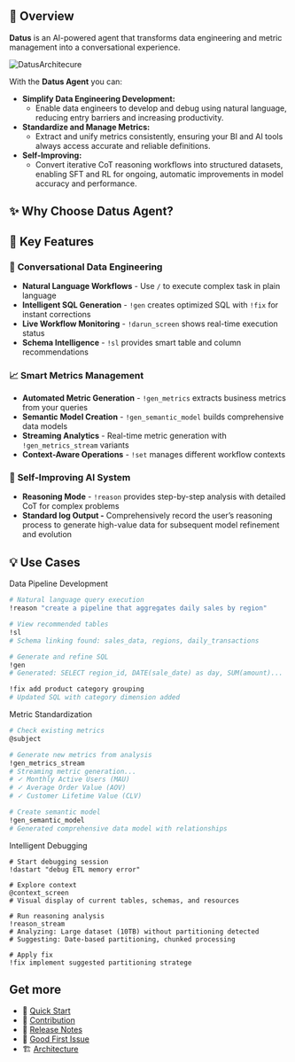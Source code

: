 ## 🎯 Overview

**Datus** is an AI-powered agent that transforms data engineering and metric management into a conversational experience.

![DatusArchitecure](assets/datus_architecture.svg)

With the **Datus Agent** you can:

- **Simplify Data Engineering Development:**
    - Enable data engineers to develop and debug using natural language, reducing entry barriers and increasing productivity.
- **Standardize and Manage Metrics:**
    - Extract and unify metrics consistently, ensuring your BI and AI tools always access accurate and reliable definitions.
- **Self-Improving:**
    - Convert iterative CoT reasoning workflows into structured datasets, enabling SFT and RL for ongoing, automatic improvements in model accuracy and performance.


## ✨ Why Choose Datus Agent?

## 🚀 Key Features

### 💬 **Conversational Data Engineering**

- **Natural Language Workflows** - Use `/` to execute complex task in plain language
- **Intelligent SQL Generation** - `!gen` creates optimized SQL with `!fix` for instant corrections
- **Live Workflow Monitoring** - `!darun_screen` shows real-time execution status
- **Schema Intelligence** - `!sl` provides smart table and column recommendations

### 📈 **Smart Metrics Management**

- **Automated Metric Generation** - `!gen_metrics` extracts business metrics from your queries
- **Semantic Model Creation** - `!gen_semantic_model` builds comprehensive data models
- **Streaming Analytics** - Real-time metric generation with `!gen_metrics_stream` variants
- **Context-Aware Operations** - `!set` manages different workflow contexts

### 🔄 **Self-Improving AI System**

- **Reasoning Mode** - `!reason` provides step-by-step analysis with detailed CoT for complex problems
- **Standard log Output -** Comprehensively record the user’s reasoning process to generate high-value data for subsequent model refinement and evolution


## 💡 Use Cases

Data Pipeline Development

```bash
# Natural language query execution
!reason "create a pipeline that aggregates daily sales by region"

# View recommended tables
!sl
# Schema linking found: sales_data, regions, daily_transactions

# Generate and refine SQL
!gen
# Generated: SELECT region_id, DATE(sale_date) as day, SUM(amount)...

!fix add product category grouping
# Updated SQL with category dimension added

```

Metric Standardization

```bash
# Check existing metrics
@subject

# Generate new metrics from analysis
!gen_metrics_stream
# Streaming metric generation...
# ✓ Monthly Active Users (MAU)
# ✓ Average Order Value (AOV)
# ✓ Customer Lifetime Value (CLV)

# Create semantic model
!gen_semantic_model
# Generated comprehensive data model with relationships

```

Intelligent Debugging

```
# Start debugging session
!dastart "debug ETL memory error"

# Explore context
@context_screen
# Visual display of current tables, schemas, and resources

# Run reasoning analysis
!reason_stream
# Analyzing: Large dataset (10TB) without partitioning detected
# Suggesting: Date-based partitioning, chunked processing

# Apply fix
!fix implement suggested partitioning stratege
```

## Get more

* 🚦 [Quick Start ](Quickstart.md)
* 🤝 [Contribution](Contribute.md)
* 📝 [Release Notes](Release_notes.md)
* 🌱 [Good First Issue](good_first_issue.md)
* 🏗️ [Architecture](Architecture.md)
